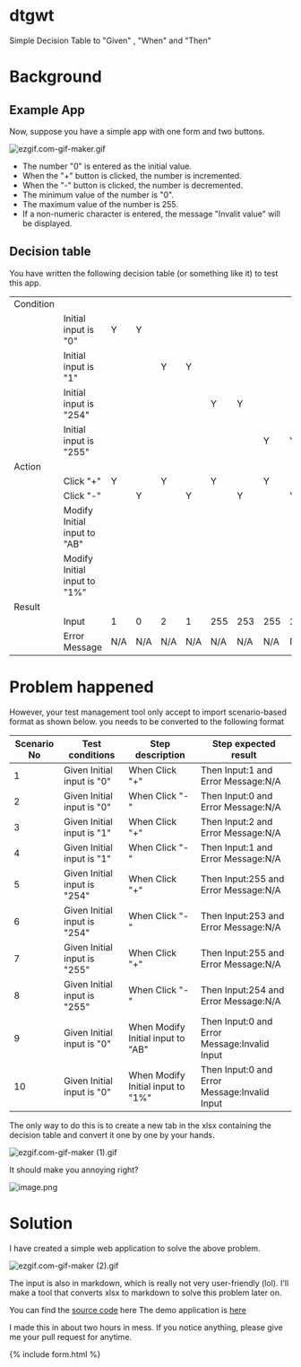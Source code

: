 # dtgwt
Simple Decision Table to "Given" , "When" and "Then"
# Background
## Example App
Now, suppose you have a simple app with one form and two buttons.

![ezgif.com-gif-maker.gif](https://qiita-image-store.s3.ap-northeast-1.amazonaws.com/0/1817/dafff458-cd1f-4dab-9802-152242474407.gif)


- The number "0" is entered as the initial value.
- When the "+" button is clicked, the number is incremented.
- When the "-" button is clicked, the number is decremented.
- The minimum value of the number is "0".
- The maximum value of the number is 255.
- If a non-numeric character is entered, the message "Invalit value" will be displayed.

## Decision table
You have written the following decision table (or something like it) to test this app.

|          |                              |     |     |     |     |     |     |     |     |               |               |
|--------- | ---------------------------- | --- | --- | --- | --- | --- | --- | --- | --- | ------------- | ------------- |
|Condition |                              |     |     |     |     |     |     |     |     |               |               |
|          | Initial input is "0"         | Y   | Y   |     |     |     |     |     |     | Y             | Y             |
|          | Initial input is "1"         |     |     | Y   | Y   |     |     |     |     |               |               |
|          | Initial input is "254"       |     |     |     |     | Y   | Y   |     |     |               |               |
|          | Initial input is "255"       |     |     |     |     |     |     | Y   | Y   |               |               |
|Action    |                              |     |     |     |     |     |     |     |     |               |               |
|          | Click "+"                    | Y   |     | Y   |     | Y   |     | Y   |     |               |               |
|          | Click "-"                    |     | Y   |     | Y   |     | Y   |     | Y   |               |               |
|          | Modify Initial input to "AB" |     |     |     |     |     |     |     |     | Y             |               |
|          | Modify Initial input to "1%" |     |     |     |     |     |     |     |     |               | Y             |
|Result    |                              |     |     |     |     |     |     |     |     |               |               |
|          | Input                        | 1   | 0   | 2   | 1   | 255 | 253 | 255 | 254 | 0             | 0             |
|          | Error Message                | N/A | N/A | N/A | N/A | N/A | N/A | N/A | N/A | Invalid Input | Invalid Input |

# Problem happened 
However, your test management tool only accept to import scenario-based format as shown below.
you needs to be converted to the following format

|Scenario No|Test conditions|Step description|Step expected result|
|---|---|---|---|
|1|Given Initial input is "0"|When Click "+"|Then Input:1 and Error Message:N/A|
|2|Given Initial input is "0"|When Click "-"|Then Input:0 and Error Message:N/A|
|3|Given Initial input is "1"|When Click "+"|Then Input:2 and Error Message:N/A|
|4|Given Initial input is "1"|When Click "-"|Then Input:1 and Error Message:N/A|
|5|Given Initial input is "254"|When Click "+"|Then Input:255 and Error Message:N/A|
|6|Given Initial input is "254"|When Click "-"|Then Input:253 and Error Message:N/A|
|7|Given Initial input is "255"|When Click "+"|Then Input:255 and Error Message:N/A|
|8|Given Initial input is "255"|When Click "-"|Then Input:254 and Error Message:N/A|',
|9|Given Initial input is "0"|When Modify Initial input to "AB"|Then Input:0 and Error Message:Invalid Input|
|10|Given Initial input is "0"|When Modify Initial input to "1%"|Then Input:0 and Error Message:Invalid Input|

The only way to do this is to create a new tab in the xlsx containing the decision table and convert it one by one by your hands.

![ezgif.com-gif-maker (1).gif](https://qiita-image-store.s3.ap-northeast-1.amazonaws.com/0/1817/0c908a26-a7ca-1417-8551-0c5639cef28b.gif)

It should make you annoying right?

![image.png](https://qiita-image-store.s3.ap-northeast-1.amazonaws.com/0/1817/e26a0298-2717-8d27-d360-6381b3ab0b7f.png)

# Solution
I have created a simple web application to solve the above problem.

![ezgif.com-gif-maker (2).gif](https://qiita-image-store.s3.ap-northeast-1.amazonaws.com/0/1817/83740374-2f20-a984-f193-40164c090c3d.gif)

The input is also in markdown, which is really not very user-friendly (lol).
 I'll make a tool that converts xlsx to markdown to solve this problem later on.
 
 You can find the [source code](https://github.com/freddiefujiwara/dtgwt) here
The demo application is
[here](https://freddiefujiwara.com/dtgwt/)

I made this in about two hours in  mess.
If you notice anything, please give me your pull request for anytime.
 

{% include form.html %}
